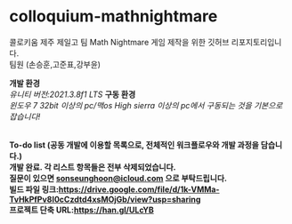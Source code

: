# colloquium-mathnightmare
 콜로키움 제주 제일고 팀 Math Nightmare 게임 제작을 위한 깃허브 리포지토리입니다.
 <br/>팀원 (손승훈,고준표,강부윤)
 
**개발 환경**
<br/>*유니티 버전:2021.3.8f1 LTS*
**구동 환경**
<br/>*윈도우 7 32bit 이상의 pc/맥os High sierra 이상의 pc에서 구동되는 것을 기본으로 잡습니다!*

<br>**To-do list (공동 개발에 이용할 목록으로, 전체적인 워크플로우와 개발 과정을 담습니다.)**
<br>**개발 완료. 각 리스트 항목들은 전부 삭제되었습니다.**
<br>**질문이 있으면 sonseunghoon@icloud.com 으로 부탁드립니다.**
<br>**빌드 파일 링크:https://drive.google.com/file/d/1k-VMMa-TvHkPfPv8I0cCzdtd4xsMOjGb/view?usp=sharing**
<br>**프로젝트 단축 URL:https://han.gl/ULcYB**
